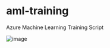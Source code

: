 # aml-training
 Azure Machine Learning Training Script

![image](https://user-images.githubusercontent.com/41631964/227629053-5ca49ecf-7cfb-4a2b-b9f0-09f34a5b2542.png)
